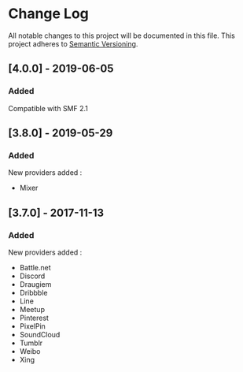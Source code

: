 # Change Log

All notable changes to this project will be documented in this file. This project adheres to [Semantic Versioning](http://semver.org/).

## [4.0.0] - 2019-06-05
### Added
Compatible with SMF 2.1 

## [3.8.0] - 2019-05-29
### Added
New providers added :
- Mixer

## [3.7.0] - 2017-11-13
### Added
New providers added :
- Battle.net
- Discord
- Draugiem
- Dribbble
- Line
- Meetup
- Pinterest
- PixelPin
- SoundCloud
- Tumblr
- Weibo
- Xing